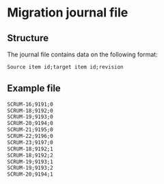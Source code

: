 # Migration journal file

## Structure

The journal file contains data on the following format:

```txt
Source item id;target item id;revision
```

## Example file

```txt
SCRUM-16;9191;0
SCRUM-18;9192;0
SCRUM-19;9193;0
SCRUM-20;9194;0
SCRUM-21;9195;0
SCRUM-22;9196;0
SCRUM-23;9197;0
SCRUM-18;9192;1
SCRUM-18;9192;2
SCRUM-19;9193;1
SCRUM-19;9193;2
SCRUM-20;9194;1
```